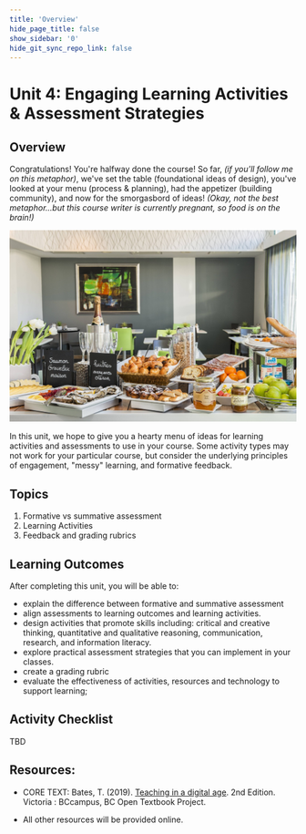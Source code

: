 ```yaml
---
title: 'Overview'
hide_page_title: false
show_sidebar: '0'
hide_git_sync_repo_link: false
---
```

# Unit 4: Engaging Learning Activities & Assessment Strategies
## Overview
Congratulations!  You're halfway done the course!  So far, *(if you'll follow me on this metaphor)*, we've set the table (foundational ideas of design), you've looked at your menu (process & planning), had the appetizer (building community), and now for the smorgasbord of ideas!  *(Okay, not the best metaphor...but this course writer is currently pregnant, so food is on the brain!)*

![](buffet-2283843_1280.jpg)

In this unit, we hope to give you a hearty menu of ideas for learning activities and assessments to use in your course.  Some activity types may not work for your particular course, but consider the underlying principles of engagement, "messy" learning, and formative feedback.


## Topics
1. Formative vs summative assessment
1. Learning Activities
1. Feedback and grading rubrics


## Learning Outcomes
After completing this unit, you will be able to:
- explain the difference between formative and summative assessment
- align assessments to learning outcomes and learning activities.
- design activities that promote skills including: critical and creative thinking, quantitative and qualitative reasoning, communication, research, and information literacy.
- explore practical assessment strategies that you can implement in your classes.
- create a grading rubric
- evaluate the effectiveness of activities, resources and technology to support learning;


## Activity Checklist

TBD

## Resources:
- CORE TEXT: Bates, T. (2019). [Teaching in a digital age](https://pressbooks.bccampus.ca/teachinginadigitalagev2/). 2nd Edition. Victoria : BCcampus, BC Open Textbook Project.

- All other resources will be provided online.
